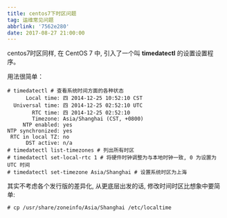```yaml
---
title: centos7下时区问题
tag: 运维常见问题
abbrlink: '7562e280'
date: 2017-08-27 21:00:00
---
```


centos7时区同样, 在
CentOS 7 中, 引入了一个叫 **timedatectl** 的设置设置程序。

用法很简单：

<!--more-->

```
# timedatectl # 查看系统时间方面的各种状态
      Local time: 四 2014-12-25 10:52:10 CST
  Universal time: 四 2014-12-25 02:52:10 UTC
        RTC time: 四 2014-12-25 02:52:10
        Timezone: Asia/Shanghai (CST, +0800)
     NTP enabled: yes
NTP synchronized: yes
 RTC in local TZ: no
      DST active: n/a
# timedatectl list-timezones # 列出所有时区
# timedatectl set-local-rtc 1 # 将硬件时钟调整为与本地时钟一致, 0 为设置为 UTC 时间
# timedatectl set-timezone Asia/Shanghai # 设置系统时区为上海
```

其实不考虑各个发行版的差异化, 从更底层出发的话, 修改时间时区比想象中要简单:

```
# cp /usr/share/zoneinfo/Asia/Shanghai /etc/localtime
```

